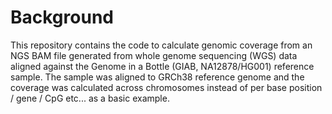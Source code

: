 # Background
This repository contains the code to calculate genomic coverage from an NGS BAM file generated from whole genome sequencing (WGS) data aligned against the Genome in a Bottle (GIAB, NA12878/HG001) reference sample. The sample was aligned to GRCh38 reference genome and the coverage was calculated across chromosomes instead of per base position / gene / CpG etc... as a basic example.
